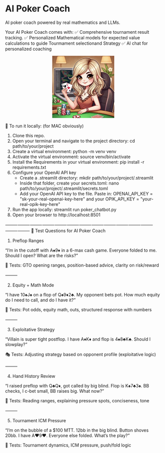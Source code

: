 # AI Poker Coach
AI poker coach powered by real mathematics and LLMs.

Your AI Poker Coach comes with:
✅ Comprehensive tournament result tracking. 
✅ Personalized Mathematical models for expected value calculations to guide Tourmament selectionand Strategy 
✅ AI chat for personalized coaching


<p align="center">
<img src="images/blonde-poker-coach.png" width=200>
</p>

🚀 To run it locally: (for MAC obviously)
1. Clone this repo.
2. Open your terminal and navigate to the project directory: cd path/to/your/project
3. Create a virtual environment: python -m venv venv
4. Activate the virtual environment: source venv/bin/activate
5. Install the Requirements in your virtual environment: pip install -r requirements.txt
6. Configure your OpenAI API key
   - Create a .streamlit directory: mkdir path/to/your/project/.streamlit
   - Inside that folder, create your secrets.toml: nano path/to/your/project/.streamlit/secrets.toml
   - Add your OpenAI API key to the file. Paste in: OPENAI_API_KEY = "sk-your-real-openai-key-here" and your OPIK_API_KEY = "your-real-opik-key-here"
8. Run the app locally: streamlit run poker_chatbot.py
9. Open your browser to http://localhost:8501



⸻⸻⸻⸻⸻⸻⸻⸻⸻⸻⸻⸻⸻⸻
🎯 Test Questions for AI Poker Coach

1. Preflop Ranges

“I’m in the cutoff with A♠️9♦️ in a 6-max cash game. Everyone folded to me. Should I open? What are the risks?”

🧪 Tests: GTO opening ranges, position-based advice, clarity on risk/reward

⸻

2. Equity + Math Mode

“I have 10♠️J♠️ on a flop of Q♠️9♦️2♣️. My opponent bets pot. How much equity do I need to call, and do I have it?”

🧮 Tests: Pot odds, equity math, outs, structured response with numbers

⸻

3. Exploitative Strategy

“Villain is super tight postflop. I have A♦️K♦️ and flop is 4♠️8♣️K♣️. Should I slowplay?”

🎭 Tests: Adjusting strategy based on opponent profile (exploitative logic)

⸻

4. Hand History Review

“I raised preflop with Q♣️Q♦️, got called by big blind. Flop is K♠️7♣️3♠️. BB checks, I c-bet small, BB raises big. What now?”

🧐 Tests: Reading ranges, explaining pressure spots, conciseness, tone

⸻

5. Tournament ICM Pressure

“I’m on the bubble of a $100 MTT. 12bb in the big blind. Button shoves 20bb. I have A♥️9♥️. Everyone else folded. What’s the play?”

🧠 Tests: Tournament dynamics, ICM pressure, push/fold logic
